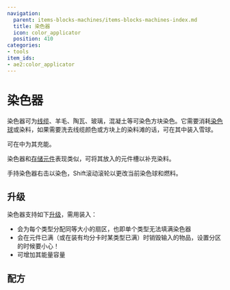 ```yaml
---
navigation:
  parent: items-blocks-machines/items-blocks-machines-index.md
  title: 染色器
  icon: color_applicator
  position: 410
categories:
- tools
item_ids:
- ae2:color_applicator
---
```


# 染色器

<ItemImage id="color_applicator" scale="4" />

染色器可为[线缆](cables.md)、羊毛、陶瓦、玻璃，混凝土等可染色方块染色。它需要消耗[染色球](paintballs.md)或染料，如果需要洗去线缆颜色或方块上的染料滩的话，可在其中装入雪球。

可在<ItemLink id="charger" />中为其充能。

染色器和[存储元件](storage_cells.md)表现类似，可将其放入<ItemLink id="chest" />的元件槽以补充染料。

手持染色器右击以染色，Shift滚动滚轮以更改当前染色球和燃料。

## 升级

染色器支持如下[升级](upgrade_cards.md)，需用<ItemLink id="cell_workbench" />装入：

*   <ItemLink id="equal_distribution_card" />会为每个类型分配同等大小的扇区，也即单个类型无法填满染色器
*   <ItemLink id="void_card" />会在元件已满（或在装有均分卡时某类型已满）时销毁输入的物品，设置分区的时候要小心！
*   <ItemLink id="energy_card" />可增加其能量容量

## 配方

<RecipeFor id="color_applicator" />
